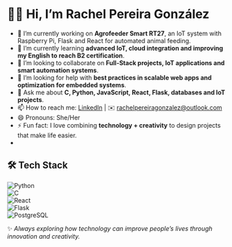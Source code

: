 # 👩‍💻 Hi, I’m Rachel Pereira González  

- 🔭 I’m currently working on **Agrofeeder Smart RT27**, an IoT system with Raspberry Pi, Flask and React for automated animal feeding.  
- 🌱 I’m currently learning **advanced IoT, cloud integration and improving my English to reach B2 certification**.  
- 👯 I’m looking to collaborate on **Full-Stack projects, IoT applications and smart automation systems**.  
- 🤔 I’m looking for help with **best practices in scalable web apps and optimization for embedded systems**.  
- 💬 Ask me about **C, Python, JavaScript, React, Flask, databases and IoT projects**.  
- 📫 How to reach me: [LinkedIn](https://www.linkedin.com/in/rachel-pereira-gonzalez/) | ✉️ rachelpereiragonzalez@outlook.com
- 😄 Pronouns: She/Her  
- ⚡ Fun fact: I love combining **technology + creativity** to design projects that make life easier.
- 
## 🛠️ Tech Stack  

![Python](https://img.shields.io/badge/Python-3776AB?style=for-the-badge&logo=python&logoColor=white)  
![C](https://img.shields.io/badge/C-00599C?style=for-the-badge&logo=c&logoColor=white)  
![React](https://img.shields.io/badge/React-20232A?style=for-the-badge&logo=react&logoColor=61DAFB)  
![Flask](https://img.shields.io/badge/Flask-000000?style=for-the-badge&logo=flask&logoColor=white)  
![PostgreSQL](https://img.shields.io/badge/PostgreSQL-316192?style=for-the-badge&logo=postgresql&logoColor=white)  


✨ *Always exploring how technology can improve people’s lives through innovation and creativity.*  


